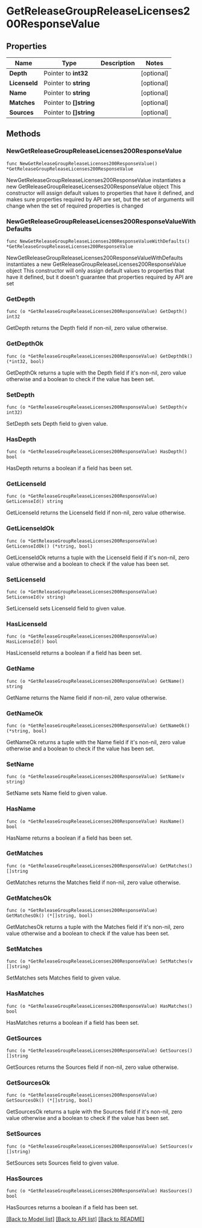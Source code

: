 # GetReleaseGroupReleaseLicenses200ResponseValue

## Properties

Name | Type | Description | Notes
------------ | ------------- | ------------- | -------------
**Depth** | Pointer to **int32** |  | [optional] 
**LicenseId** | Pointer to **string** |  | [optional] 
**Name** | Pointer to **string** |  | [optional] 
**Matches** | Pointer to **[]string** |  | [optional] 
**Sources** | Pointer to **[]string** |  | [optional] 

## Methods

### NewGetReleaseGroupReleaseLicenses200ResponseValue

`func NewGetReleaseGroupReleaseLicenses200ResponseValue() *GetReleaseGroupReleaseLicenses200ResponseValue`

NewGetReleaseGroupReleaseLicenses200ResponseValue instantiates a new GetReleaseGroupReleaseLicenses200ResponseValue object
This constructor will assign default values to properties that have it defined,
and makes sure properties required by API are set, but the set of arguments
will change when the set of required properties is changed

### NewGetReleaseGroupReleaseLicenses200ResponseValueWithDefaults

`func NewGetReleaseGroupReleaseLicenses200ResponseValueWithDefaults() *GetReleaseGroupReleaseLicenses200ResponseValue`

NewGetReleaseGroupReleaseLicenses200ResponseValueWithDefaults instantiates a new GetReleaseGroupReleaseLicenses200ResponseValue object
This constructor will only assign default values to properties that have it defined,
but it doesn't guarantee that properties required by API are set

### GetDepth

`func (o *GetReleaseGroupReleaseLicenses200ResponseValue) GetDepth() int32`

GetDepth returns the Depth field if non-nil, zero value otherwise.

### GetDepthOk

`func (o *GetReleaseGroupReleaseLicenses200ResponseValue) GetDepthOk() (*int32, bool)`

GetDepthOk returns a tuple with the Depth field if it's non-nil, zero value otherwise
and a boolean to check if the value has been set.

### SetDepth

`func (o *GetReleaseGroupReleaseLicenses200ResponseValue) SetDepth(v int32)`

SetDepth sets Depth field to given value.

### HasDepth

`func (o *GetReleaseGroupReleaseLicenses200ResponseValue) HasDepth() bool`

HasDepth returns a boolean if a field has been set.

### GetLicenseId

`func (o *GetReleaseGroupReleaseLicenses200ResponseValue) GetLicenseId() string`

GetLicenseId returns the LicenseId field if non-nil, zero value otherwise.

### GetLicenseIdOk

`func (o *GetReleaseGroupReleaseLicenses200ResponseValue) GetLicenseIdOk() (*string, bool)`

GetLicenseIdOk returns a tuple with the LicenseId field if it's non-nil, zero value otherwise
and a boolean to check if the value has been set.

### SetLicenseId

`func (o *GetReleaseGroupReleaseLicenses200ResponseValue) SetLicenseId(v string)`

SetLicenseId sets LicenseId field to given value.

### HasLicenseId

`func (o *GetReleaseGroupReleaseLicenses200ResponseValue) HasLicenseId() bool`

HasLicenseId returns a boolean if a field has been set.

### GetName

`func (o *GetReleaseGroupReleaseLicenses200ResponseValue) GetName() string`

GetName returns the Name field if non-nil, zero value otherwise.

### GetNameOk

`func (o *GetReleaseGroupReleaseLicenses200ResponseValue) GetNameOk() (*string, bool)`

GetNameOk returns a tuple with the Name field if it's non-nil, zero value otherwise
and a boolean to check if the value has been set.

### SetName

`func (o *GetReleaseGroupReleaseLicenses200ResponseValue) SetName(v string)`

SetName sets Name field to given value.

### HasName

`func (o *GetReleaseGroupReleaseLicenses200ResponseValue) HasName() bool`

HasName returns a boolean if a field has been set.

### GetMatches

`func (o *GetReleaseGroupReleaseLicenses200ResponseValue) GetMatches() []string`

GetMatches returns the Matches field if non-nil, zero value otherwise.

### GetMatchesOk

`func (o *GetReleaseGroupReleaseLicenses200ResponseValue) GetMatchesOk() (*[]string, bool)`

GetMatchesOk returns a tuple with the Matches field if it's non-nil, zero value otherwise
and a boolean to check if the value has been set.

### SetMatches

`func (o *GetReleaseGroupReleaseLicenses200ResponseValue) SetMatches(v []string)`

SetMatches sets Matches field to given value.

### HasMatches

`func (o *GetReleaseGroupReleaseLicenses200ResponseValue) HasMatches() bool`

HasMatches returns a boolean if a field has been set.

### GetSources

`func (o *GetReleaseGroupReleaseLicenses200ResponseValue) GetSources() []string`

GetSources returns the Sources field if non-nil, zero value otherwise.

### GetSourcesOk

`func (o *GetReleaseGroupReleaseLicenses200ResponseValue) GetSourcesOk() (*[]string, bool)`

GetSourcesOk returns a tuple with the Sources field if it's non-nil, zero value otherwise
and a boolean to check if the value has been set.

### SetSources

`func (o *GetReleaseGroupReleaseLicenses200ResponseValue) SetSources(v []string)`

SetSources sets Sources field to given value.

### HasSources

`func (o *GetReleaseGroupReleaseLicenses200ResponseValue) HasSources() bool`

HasSources returns a boolean if a field has been set.


[[Back to Model list]](../README.md#documentation-for-models) [[Back to API list]](../README.md#documentation-for-api-endpoints) [[Back to README]](../README.md)



